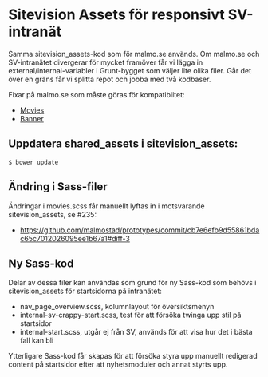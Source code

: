 # Sitevision Assets för responsivt SV-intranät

Samma sitevision_assets-kod som för malmo.se används. Om malmo.se och SV-intranätet divergerar för mycket framöver får vi lägga in external/internal-variabler i Grunt-bygget som väljer lite olika filer. Går det över en gräns får vi splitta repot och jobba med två kodbaser.

Fixar på malmo.se som måste göras för kompatiblitet:

* [Movies](#235)
* [Banner](#234)


## Uppdatera shared_assets i sitevision_assets:

    $ bower update

## Ändring i Sass-filer
Ändringar i movies.scss får manuellt lyftas in i motsvarande sitevision_assets, se #235:

* https://github.com/malmostad/prototypes/commit/cb7e6efb9d55861bdac65c7012026095ee1b67a1#diff-3

## Ny Sass-kod
Delar av dessa filer kan användas som grund för ny Sass-kod som behövs i sitevision_assets för startsidorna på intranätet:

* nav_page_overview.scss, kolumnlayout för översiktsmenyn
* internal-sv-crappy-start.scss, test för att försöka twinga upp stil på startsidor
* internal-start.scss, utgår ej från SV, används för att visa hur det i bästa fall kan bli

Ytterligare Sass-kod får skapas för att försöka styra upp manuellt redigerad content på startsidor efter att nyhetsmoduler och annat styrts upp.
